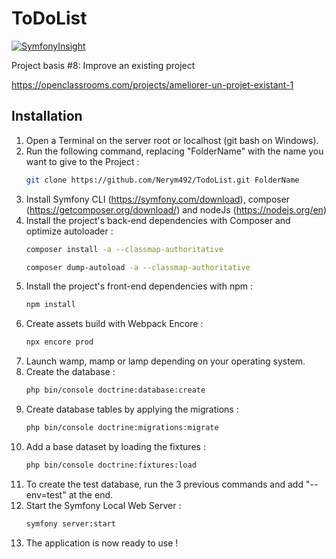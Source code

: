 ToDoList
========

[![SymfonyInsight](https://insight.symfony.com/projects/78677a1a-468e-4f38-8bc6-d6d847c50ec2/small.svg)](https://insight.symfony.com/projects/78677a1a-468e-4f38-8bc6-d6d847c50ec2)

Project basis #8: Improve an existing project

https://openclassrooms.com/projects/ameliorer-un-projet-existant-1

## Installation

1. Open a Terminal on the server root or localhost (git bash on Windows).
2. Run the following command, replacing "FolderName" with the name you want to give to the Project :
    ```sh
    git clone https://github.com/Nerym492/TodoList.git FolderName
    ```
3. Install Symfony CLI (https://symfony.com/download), composer (https://getcomposer.org/download/) and
    nodeJs (https://nodejs.org/en)
4. Install the project's back-end dependencies with Composer and optimize autoloader :
    ```sh
    composer install -a --classmap-authoritative
    ```
    ```sh
    composer dump-autoload -a --classmap-authoritative
    ```
5. Install the project's front-end dependencies with npm :
    ```sh
    npm install
    ```
6. Create assets build with Webpack Encore :
    ```sh
    npx encore prod
    ```
7. Launch wamp, mamp or lamp depending on your operating system.
8. Create the database :
    ```sh
    php bin/console doctrine:database:create
    ```
9. Create database tables by applying the migrations :
   ```sh
   php bin/console doctrine:migrations:migrate
   ```
10. Add a base dataset by loading the fixtures :
     ```sh
     php bin/console doctrine:fixtures:load
     ```
11. To create the test database, run the 3 previous commands and add "--env=test" at the end.
12. Start the Symfony Local Web Server :
    ```sh
    symfony server:start
    ```
13. The application is now ready to use !

